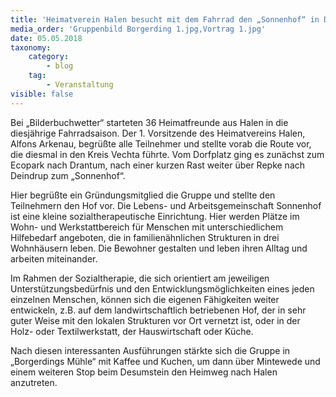 ```yaml
---
title: 'Heimatverein Halen besucht mit dem Fahrrad den „Sonnenhof“ in Deindrup'
media_order: 'Gruppenbild Borgerding 1.jpg,Vortrag 1.jpg'
date: 05.05.2018
taxonomy:
    category:
        - blog
    tag:
        - Veranstaltung
visible: false
---
```


Bei „Bilderbuchwetter“ starteten 36 Heimatfreunde aus Halen in die diesjährige Fahrradsaison. Der 1. Vorsitzende des Heimatvereins Halen, Alfons Arkenau, begrüßte alle Teilnehmer und stellte vorab die Route vor, die diesmal in den Kreis Vechta führte. Vom Dorfplatz ging es zunächst zum Ecopark nach Drantum, nach einer kurzen Rast weiter über Repke nach Deindrup zum „Sonnenhof“.

Hier begrüßte ein Gründungsmitglied die Gruppe und stellte den Teilnehmern den Hof vor. Die Lebens- und Arbeitsgemeinschaft Sonnenhof ist eine kleine sozialtherapeutische Einrichtung. Hier werden Plätze im Wohn- und Werkstattbereich für Menschen mit unterschiedlichem Hilfebedarf angeboten, die in familienähnlichen Strukturen in drei Wohnhäusern leben. Die Bewohner gestalten und leben ihren Alltag und arbeiten miteinander.

Im Rahmen der Sozialtherapie, die sich orientiert am jeweiligen Unterstützungsbedürfnis und den Entwicklungsmöglichkeiten eines jeden einzelnen Menschen, können sich die eigenen Fähigkeiten weiter entwickeln, z.B. auf dem landwirtschaftlich betriebenen Hof, der in sehr guter Weise mit den lokalen Strukturen vor Ort vernetzt ist, oder in der Holz- oder Textilwerkstatt, der Hauswirtschaft oder Küche.

Nach diesen interessanten Ausführungen stärkte sich die Gruppe in „Borgerdings Mühle“ mit Kaffee und Kuchen, um dann über Mintewede und einem weiteren Stop beim Desumstein  den Heimweg nach Halen anzutreten.